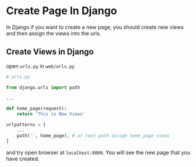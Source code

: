 # Create Page In Django

In Django if you want to create a new page, you should create new views and then assign the views into the urls. 

## Create Views in Django

open `urls.py` in `web/urls.py`

``` python
# urls.py 

from django.urls import path

...

def home_page(request):
    return 'This is New Views'

urlpatterns = [
    ...
    path('', home_page), # at root path assign home_page views
]

```

and try open browser at `localhost:8000`. You will see the new page that you have created.